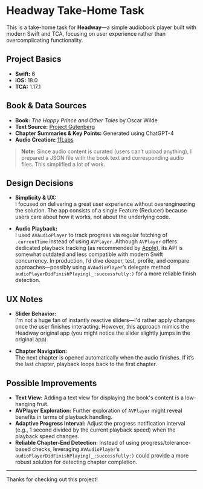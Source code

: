 # Headway Take-Home Task

This is a take-home task for **Headway**—a simple audiobook player built with modern Swift and TCA, focusing on user experience rather than overcomplicating functionality.

## Project Basics

- **Swift:** 6
- **iOS:** 18.0
- **TCA:** 1.17.1

## Book & Data Sources

- **Book:** *The Happy Prince and Other Tales* by Oscar Wilde
- **Text Source:** [Project Gutenberg](https://www.gutenberg.org/ebooks/902)
- **Chapter Summaries & Key Points:** Generated using ChatGPT-4
- **Audio Creation:** [11Labs](https://elevenlabs.io/)

> **Note:** Since audio content is curated (users can’t upload anything), I prepared a JSON file with the book text and corresponding audio files. This simplified a lot of work.

## Design Decisions

- **Simplicity & UX:**  
  I focused on delivering a great user experience without overengineering the solution. The app consists of a single Feature (Reducer) because users care about how it works, not about the underlying code.
  
- **Audio Playback:**  
  I used `AVAudioPlayer` to track progress via regular fetching of `.currentTime` instead of using `AVPlayer`. Although `AVPlayer` offers dedicated playback tracking (as recommended by [Apple](https://developer.apple.com/documentation/avfoundation/monitoring-playback-progress-in-your-app)), its API is somewhat outdated and less compatible with modern Swift concurrency. In production, I’d dive deeper, test, profile, and compare approaches—possibly using `AVAudioPlayer`’s delegate method `audioPlayerDidFinishPlaying(_:successfully:)` for a more reliable finish detection.

## UX Notes

- **Slider Behavior:**  
  I'm not a huge fan of instantly reactive sliders—I'd rather apply changes once the user finishes interacting. However, this approach mimics the Headway original app (you might notice the slider slightly jumps in the original app).
  
- **Chapter Navigation:**  
  The next chapter is opened automatically when the audio finishes. If it’s the last chapter, playback loops back to the first chapter.

## Possible Improvements

- **Text View:** Adding a text view for displaying the book's content is a low-hanging fruit.
- **AVPlayer Exploration:** Further exploration of `AVPlayer` might reveal benefits in terms of playback handling.
- **Adaptive Progress Interval:** Adjust the progress notification interval (e.g., 1 second divided by the current playback speed) when the playback speed changes.
- **Reliable Chapter-End Detection:** Instead of using progress/tolerance-based checks, leveraging `AVAudioPlayer`’s `audioPlayerDidFinishPlaying(_:successfully:)` could provide a more robust solution for detecting chapter completion.

---

Thanks for checking out this project!
